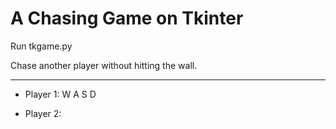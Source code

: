 # A Chasing Game on Tkinter

Run tkgame.py

Chase another player without hitting the wall.

----

 - Player 1: W A S D
 
 - Player 2: <Up> <Down> <Left> <Right>


